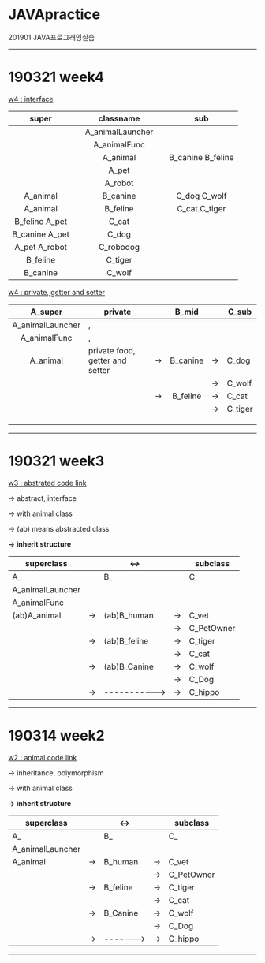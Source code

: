 # JAVApractice
201901 JAVA프로그래밍실습

---------------------------------------
# 190321 week4 

[w4 : interface](https://github.com/sha-pizza/JAVApractice/tree/master/0328javaprac_w4_interface)

|      super     |   |     classname    |   |        sub        |
|:--------------:|---|:----------------:|---|:-----------------:|
|                |   | A_animalLauncher |   |                   |
|                |   | A_animalFunc     |   |                   |
|                |   | A_animal         |   | B_canine B_feline |
|                |   | A_pet            |   |                   |
|                |   | A_robot          |   |                   |
| A_animal       |   | B_canine         |   | C_dog C_wolf      |
| A_animal       |   | B_feline         |   | C_cat C_tiger     |
| B_feline A_pet |   | C_cat            |   |                   |
| B_canine A_pet |   | C_dog            |   |                   |
| A_pet A_robot  |   | C_robodog        |   |                   |
| B_feline       |   | C_tiger          |   |                   |
| B_canine       |   | C_wolf           |   |                   |

[w4 : private, getter and setter](https://github.com/sha-pizza/JAVApractice/tree/master/0328javaprac_w4_private_getset)

|      A_super     | private                         |    |   B_mid  |    | C_sub   |
|:----------------:|---------------------------------|----|:--------:|----|---------|
| A_animalLauncher | ,                               |    |          |    |         |
| A_animalFunc     | ,                               |    |          |    |         |
| A_animal         | private food, getter and setter | -> | B_canine | -> | C_dog   |
|                  |                                 |    |          | -> | C_wolf  |
|                  |                                 | -> | B_feline | -> | C_cat   |
|                  |                                 |    |          | -> | C_tiger |
|                  |                                 |    |          |    |         |
|                  |                                 |    |          |    |         |
|                  |                                 |    |          |    |         |

---------------------------------------
# 190321 week3

[w3 : abstrated code link](https://github.com/sha-pizza/JAVApractice/tree/master/0321javaprac_w3_abstracted)

→ abstract, interface

→ with animal class

→ (ab) means abstracted class

**→ inherit structure**

| superclass       |    | <->          |    | subclass   |
|------------------|----|--------------|----|------------|
| A_               |    | B_           |    | C_         |
| A_animalLauncher |    |              |    |            |
| A_animalFunc     |    |              |    |            |
| (ab)A_animal     | -> | (ab)B_human  | -> | C_vet      |
|                  |    |              | -> | C_PetOwner |
|                  | -> | (ab)B_feline | -> | C_tiger    |
|                  |    |              | -> | C_cat      |
|                  | -> | (ab)B_Canine | -> | C_wolf     |
|                  |    |              | -> | C_Dog      |
|                  | -> | -----------> | -> | C_hippo    |

---------------------------------------
# 190314 week2 

[w2 : animal code link](https://github.com/sha-pizza/JAVApractice/tree/master/0314javaprac_w2_animal)

→ inheritance, polymorphism

→ with animal class

**→ inherit structure**

| superclass       |    | <->      |    | subclass   |
|------------------|----|----------|----|------------|
| A_               |    | B_       |    | C_         |
| A_animalLauncher |    |          |    |            |
| A_animal         | -> | B_human  | -> | C_vet      |
|                  |    |          | -> | C_PetOwner |
|                  | -> | B_feline | -> | C_tiger    |
|                  |    |          | -> | C_cat      |
|                  | -> | B_Canine | -> | C_wolf     |
|                  |    |          | -> | C_Dog      |
|                  | -> | -------> | -> | C_hippo    |



---------------------------------------
